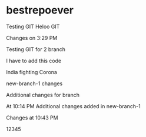 # bestrepoever
Testing GIT
Heloo GIT

Changes on 3:29 PM

Testing GIT for 2 branch

I have to add this code

India fighting Corona

new-branch-1 changes

Additional changes for branch

At 10:14 PM Additional changes added in new-branch-1

Changes at 10:43 PM

12345
